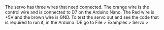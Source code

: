 The servo has three wires that need connected. The orange wire is the control wire and is connected to D7 on the Arduino Nano. The Red wire is +5V and the brown wire is GND. To test the servo out and see the code that is required to run it, in the Arduino IDE go to File > Examples > Servo > 